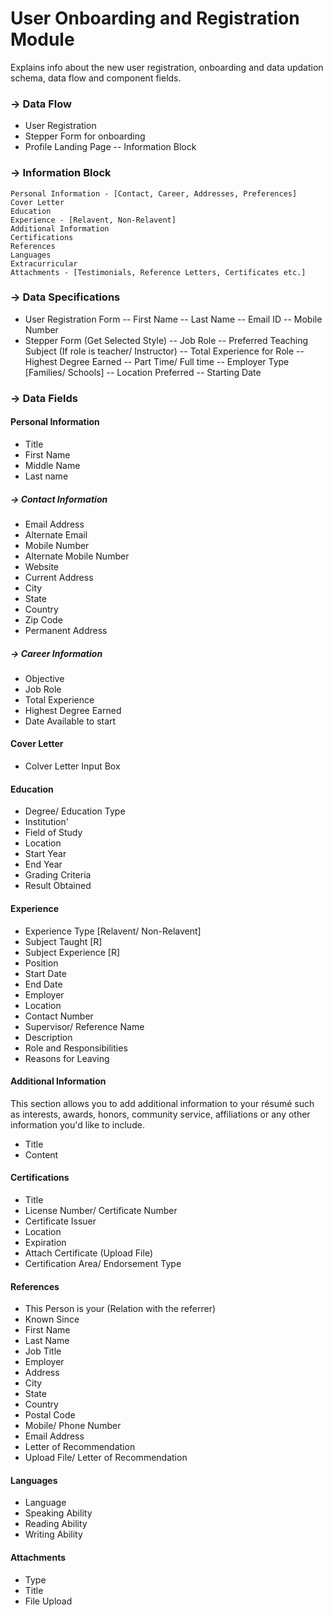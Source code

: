 # User Onboarding and Registration Module
Explains info about the new user registration, onboarding and data updation schema, data flow and component fields. 
​
### → Data Flow
 - User Registration
 - Stepper Form for onboarding
 - Profile Landing Page
 -- Information Block
​
### → Information Block 
    Personal Information - [Contact, Career, Addresses, Preferences]
    Cover Letter
    Education
    Experience - [Relavent, Non-Relavent]
    Additional Information
    Certifications
    References
    Languages
    Extracurricular
    Attachments - [Testimonials, Reference Letters, Certificates etc.]
    
### →  Data Specifications
 - User Registration Form
 -- First Name
 -- Last Name
 -- Email ID
 -- Mobile Number
 - Stepper Form (Get Selected Style)
 -- Job Role
 -- Preferred Teaching Subject (If role is teacher/ Instructor)
 -- Total Experience for Role
 -- Highest Degree Earned
 -- Part Time/ Full time
 -- Employer Type [Families/ Schools]
 -- Location Preferred
 -- Starting Date
​
### →  Data Fields
#### Personal Information
 - Title
 - First Name
 - Middle Name
 - Last name
##### → Contact Information
- Email Address
 - Alternate Email
 - Mobile Number
 - Alternate Mobile Number
 - Website
 - Current Address
 - City
 - State 
 - Country
 - Zip Code
 - Permanent Address
##### →  Career Information
 - Objective
 - Job Role
 - Total Experience
 - Highest Degree Earned
 - Date Available to start
​
#### Cover Letter
 - Colver Letter Input Box
​
#### Education
 - Degree/ Education Type
 - Institution'
 - Field of Study
 - Location
 - Start Year
 - End Year
 - Grading Criteria
 - Result Obtained
​
#### Experience
 - Experience Type [Relavent/ Non-Relavent]
 - Subject Taught [R]
 - Subject Experience [R]
 - Position
 - Start Date
 - End Date
 - Employer 
 - Location
 - Contact Number
 - Supervisor/ Reference Name
 - Description
 - Role and Responsibilities
 - Reasons for Leaving
​
#### Additional Information
This section allows you to add additional information to your résumé such as interests, awards, honors, community service, affiliations or any other information you'd like to include.
 - Title
 - Content
​
#### Certifications
 - Title
 - License Number/ Certificate Number
 - Certificate Issuer
 - Location
 - Expiration
 - Attach Certificate (Upload File)
 - Certification Area/ Endorsement Type
​
#### References 
 - This Person is your (Relation with the referrer)
 - Known Since
 - First Name
 - Last Name 
 - Job Title
 - Employer 
 - Address
 - City
 - State
 - Country
 - Postal Code
 - Mobile/ Phone Number
 - Email Address
 - Letter of Recommendation
 - Upload File/ Letter of Recommendation
​
#### Languages
 - Language
 - Speaking Ability
 - Reading Ability
 - Writing Ability
​
#### Attachments
 - Type
 - Title
 - File Upload
